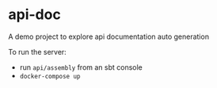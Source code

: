 # api-doc

A demo project to explore api documentation auto generation

To run the server:

- run `api/assembly` from an sbt console
- `docker-compose up`
